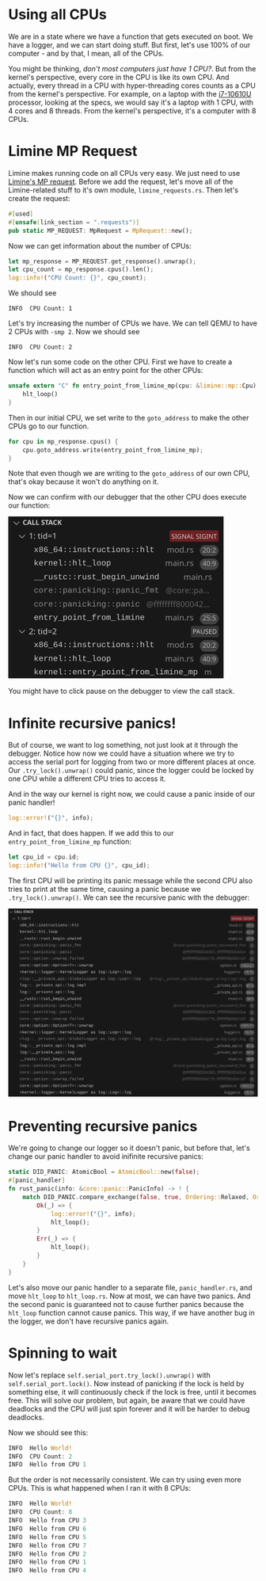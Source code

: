 # Using all CPUs
We are in a state where we have a function that gets executed on boot. We have a logger, and we can start doing stuff. But first, let's use 100% of our computer - and by that, I mean, all of the CPUs. 

You might be thinking, *don't most computers just have 1 CPU?*. But from the kernel's perspective, every core in the CPU is like its own CPU. And actually, every thread in a CPU with hyper-threading cores counts as a CPU from the kernel's perspective. For example, on a laptop with the [i7-10610U](https://www.intel.com/content/www/us/en/products/sku/201896/intel-core-i710610u-processor-8m-cache-up-to-4-90-ghz/specifications.html) processor, looking at the specs, we would say it's a laptop with 1 CPU, with 4 cores and 8 threads. From the kernel's perspective, it's a computer with 8 CPUs.

# Limine MP Request
Limine makes running code on all CPUs very easy. We just need to use [Limine's MP request](https://github.com/limine-bootloader/limine/blob/v9.x/PROTOCOL.md#mp-multiprocessor-feature). Before we add the request, let's move all of the Limine-related stuff to it's own module, `limine_requests.rs`. Then let's create the request:
```rs
#[used]
#[unsafe(link_section = ".requests")]
pub static MP_REQUEST: MpRequest = MpRequest::new();
```
Now we can get information about the number of CPUs:
```rs
let mp_response = MP_REQUEST.get_response().unwrap();
let cpu_count = mp_response.cpus().len();
log::info!("CPU Count: {}", cpu_count);
```
We should see
```
INFO  CPU Count: 1
```
Let's try increasing the number of CPUs we have. We can tell QEMU to have 2 CPUs with `-smp 2`. Now we should see
```
INFO  CPU Count: 2
```
Now let's run some code on the other CPU. First we have to create a function which will act as an entry point for the other CPUs:
```rs
unsafe extern "C" fn entry_point_from_limine_mp(cpu: &limine::mp::Cpu) -> ! {
    hlt_loop()
}
```
Then in our initial CPU, we set write to the `goto_address` to make the other CPUs go to our function.
```rs
for cpu in mp_response.cpus() {
    cpu.goto_address.write(entry_point_from_limine_mp);
}
```
Note that even though we are writing to the `goto_address` of our own CPU, that's okay because it won't do anything on it.

Now we can confirm with our debugger that the other CPU does execute our function:

![Screenshot of the call stack](./Call_Stack_Screenshot.png)

You might have to click pause on the debugger to view the call stack.

# Infinite recursive panics!
But of course, we want to log something, not just look at it through the debugger. Notice how now we could have a situation where we try to access the serial port for logging from two or more different places at once. Our `.try_lock().unwrap()` could panic, since the logger could be locked by one CPU while a different CPU tries to access it.

And in the way our kernel is right now, we could cause a panic inside of our panic handler!
```rs
log::error!("{}", info);
```
And in fact, that does happen. If we add this to our `entry_point_from_limine_mp` function:
```rs
let cpu_id = cpu.id;
log::info!("Hello from CPU {}", cpu_id);
```
The first CPU will be printing its panic message while the second CPU also tries to print at the same time, causing a panic because we `.try_lock().unwrap()`. We can see the recursive panic with the debugger:

![Screenshot of call stack](./Recursive_Panic_Screenshot.png)

# Preventing recursive panics
We're going to change our logger so it doesn't panic, but before that, let's change our panic handler to avoid inifinite recursive panics:
```rs
static DID_PANIC: AtomicBool = AtomicBool::new(false);
#[panic_handler]
fn rust_panic(info: &core::panic::PanicInfo) -> ! {
    match DID_PANIC.compare_exchange(false, true, Ordering::Relaxed, Ordering::Relaxed) {
        Ok(_) => {
            log::error!("{}", info);
            hlt_loop();
        }
        Err(_) => {
            hlt_loop();
        }
    }
}
```
Let's also move our panic handler to a separate file, `panic_handler.rs`, and move `hlt_loop` to `hlt_loop.rs`. Now at most, we can have two panics. And the second panic is guaranteed not to cause further panics because the `hlt_loop` function cannot cause panics. This way, if we have another bug in the logger, we don't have recursive panics again.

# Spinning to wait
Now let's replace `self.serial_port.try_lock().unwrap()` with `self.serial_port.lock()`. Now instead of panicking if the lock is held by something else, it will continuously check if the lock is free, until it becomes free. This will solve our problem, but again, be aware that we could have deadlocks and the CPU will just spin forever and it will be harder to debug deadlocks.

Now we should see this:
```rs
INFO  Hello World!
INFO  CPU Count: 2
INFO  Hello from CPU 1
```
But the order is not necessarily consistent. We can try using even more CPUs. This is what happened when I ran it with 8 CPUs:
```rs
INFO  Hello World!
INFO  CPU Count: 8
INFO  Hello from CPU 3
INFO  Hello from CPU 6
INFO  Hello from CPU 5
INFO  Hello from CPU 7
INFO  Hello from CPU 2
INFO  Hello from CPU 1
INFO  Hello from CPU 4
```
